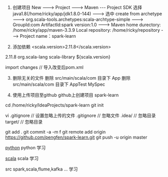 1. 创建项目
New ---> Project ---> Maven --- Project SDK 选择 java1.8(/home/ricky/app/jdk1.8.0-144) --->
选中 create from archetype ---> org.scala-tools.archetypes:scala-archtype-simple --->
GroupId:com
ArtifactId:spark
version:1.0 --->
Maven home durectory: /home/ricky/app/maven-3.3.9
Local repository: /home/ricky/repository ---> Project name：spark-learn

2. 添加依赖
<scala.version>2.11.8</scala.version>

  <properties>
    <scala.version>2.11.8</scala.version>
  </properties>

  <dependencies>
    <dependency>
      <groupId>org.scala-lang</groupId>
      <artifactId>scala-library</artifactId>
      <version>${scala.version}</version>
    </dependency>
  </dependencies>

  import changes // 导入改变后pom.xml

3. 删除无关的文件
删除 src/main/scala/com 目录下 App
删除 src/main/scala/com 目录下 AppTest MySpec

4. 使用上传项目至github
github上创建项目 spark-learn

cd /home/ricky/IdeaProjects/spark-learn
git init

vi .gitignore  // 设置忽略上传的文件
.gitignore     // 忽略文件
.idea/         // 忽略目录
target/        // 忽略目录

git add .
git commit -a -m f
git remote add origin https://github.com/pengfen/spark-learn.git
git push -u origin master

[python](https://github.com/pengfen/spark-learn/tree/master/python) python 学习

[scala](https://github.com/pengfen/spark-learn/tree/master/src/main/scala/scala) scala 学习

src spark,scala,flume,kafka ... 学习
